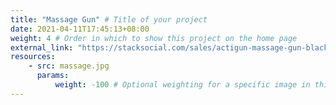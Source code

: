 ```yaml
---
title: "Massage Gun" # Title of your project
date: 2021-04-11T17:45:13+08:00
weight: 4 # Order in which to show this project on the home page
external_link: "https://stacksocial.com/sales/actigun-massage-gun-black" # Optional external link instead of modal
resources:
    - src: massage.jpg
      params:
          weight: -100 # Optional weighting for a specific image in this project folder
---
```

